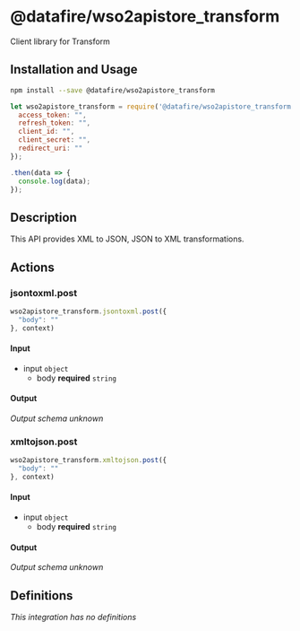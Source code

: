 # @datafire/wso2apistore_transform

Client library for Transform

## Installation and Usage
```bash
npm install --save @datafire/wso2apistore_transform
```
```js
let wso2apistore_transform = require('@datafire/wso2apistore_transform').create({
  access_token: "",
  refresh_token: "",
  client_id: "",
  client_secret: "",
  redirect_uri: ""
});

.then(data => {
  console.log(data);
});
```

## Description

This API provides XML to JSON, JSON to XML transformations.

## Actions

### jsontoxml.post



```js
wso2apistore_transform.jsontoxml.post({
  "body": ""
}, context)
```

#### Input
* input `object`
  * body **required** `string`

#### Output
*Output schema unknown*

### xmltojson.post



```js
wso2apistore_transform.xmltojson.post({
  "body": ""
}, context)
```

#### Input
* input `object`
  * body **required** `string`

#### Output
*Output schema unknown*



## Definitions

*This integration has no definitions*
